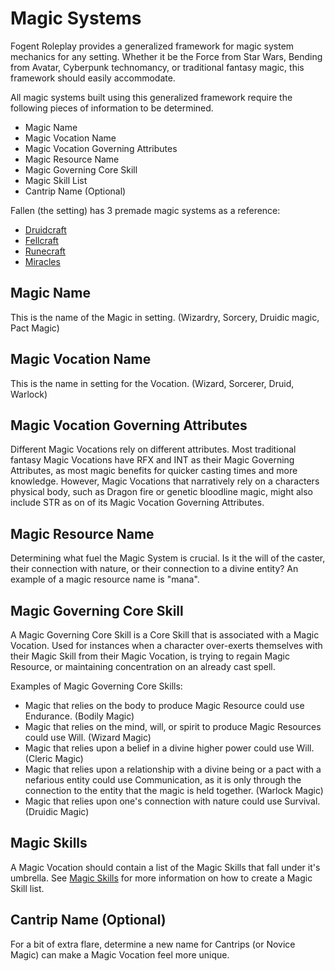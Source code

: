 # Magic Systems

Fogent Roleplay provides a generalized framework for magic system mechanics for any setting. Whether it be the Force from Star Wars, Bending from Avatar, Cyberpunk technomancy, or traditional fantasy magic, this framework should easily accommodate.

All magic systems built using this generalized framework require the following pieces of information to be determined.

- Magic Name
- Magic Vocation Name
- Magic Vocation Governing Attributes
- Magic Resource Name
- Magic Governing Core Skill
- Magic Skill List
- Cantrip Name (Optional)

Fallen (the setting) has 3 premade magic systems as a reference:

- [Druidcraft](./../../Settings/Fallen/MagicSystems/Druidcraft/Druidcraft.md)
- [Fellcraft](./../../Settings/Fallen/Magic/Fellcraft/Fellcraft.md)
- [Runecraft](./../../Settings/Fallen/Magic/Runecraft/Runecraft.md)
- [Miracles](./../../Settings/Fallen/Magic/Miracles/Miracles.md)

## Magic Name

This is the name of the Magic in setting. (Wizardry, Sorcery, Druidic magic, Pact Magic)

## Magic Vocation Name

This is the name in setting for the Vocation. (Wizard, Sorcerer, Druid, Warlock)

## Magic Vocation Governing Attributes

Different Magic Vocations rely on different attributes. Most traditional fantasy Magic Vocations have RFX and INT as their Magic Governing Attributes, as most magic benefits for quicker casting times and more knowledge. However, Magic Vocations that narratively rely on a characters physical body, such as Dragon fire or genetic bloodline magic, might also include STR as on of its Magic Vocation Governing Attributes.

## Magic Resource Name

Determining what fuel the Magic System is crucial. Is it the will of the caster, their connection with nature, or their connection to a divine entity? An example of a magic resource name is "mana".

## Magic Governing Core Skill

A Magic Governing Core Skill is a Core Skill that is associated with a Magic Vocation. Used for instances when a character over-exerts themselves with their Magic Skill from their Magic Vocation, is trying to regain Magic Resource, or maintaining concentration on an already cast spell.

Examples of Magic Governing Core Skills:

* Magic that relies on the body to produce Magic Resource could use Endurance. (Bodily Magic)
* Magic that relies on the mind, will, or spirit to produce Magic Resources could use Will. (Wizard Magic)
* Magic that relies upon a belief in a divine higher power could use Will. (Cleric Magic)
* Magic that relies upon a relationship with a divine being or a pact with a nefarious entity could use Communication, as it is only through the connection to the entity that the magic is held together. (Warlock Magic)
* Magic that relies upon one's connection with nature could use Survival. (Druidic Magic)

## Magic Skills

A Magic Vocation should contain a list of the Magic Skills that fall under it's umbrella. See [Magic Skills](./MagicSkills.md) for more information on how to create a Magic Skill list.

## Cantrip Name (Optional)

For a bit of extra flare, determine a new name for Cantrips (or Novice Magic) can make a Magic Vocation feel more unique.

